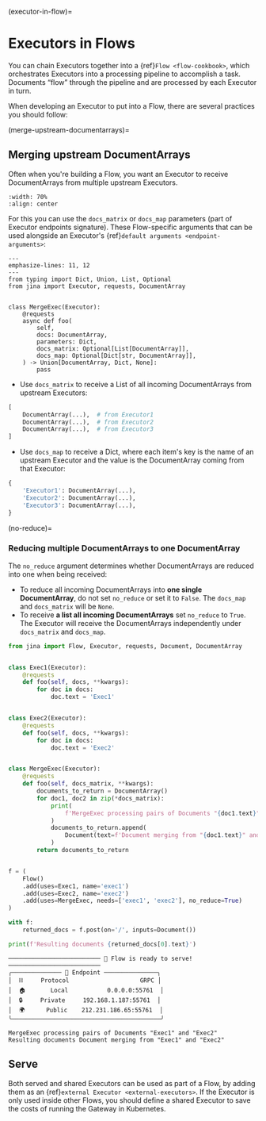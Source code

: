 (executor-in-flow)=
# Executors in Flows

You can chain Executors together into a {ref}`Flow <flow-cookbook>`, which orchestrates Executors into a processing pipeline to accomplish a task. Documents “flow” through the pipeline and are processed by each Executor in turn.

When developing an Executor to put into a Flow, there are several practices you should follow:

(merge-upstream-documentarrays)=
## Merging upstream DocumentArrays

Often when you're building a Flow, you want an Executor to receive DocumentArrays from multiple upstream Executors. 

```{figure} flow-merge-executor.svg
:width: 70%
:align: center
```

For this you can use the `docs_matrix` or `docs_map` parameters (part of Executor endpoints signature). These Flow-specific arguments that can be used alongside an Executor's {ref}`default arguments <endpoint-arguments>`:

```{code-block} python
---
emphasize-lines: 11, 12
---
from typing import Dict, Union, List, Optional
from jina import Executor, requests, DocumentArray


class MergeExec(Executor):
    @requests
    async def foo(
        self,
        docs: DocumentArray,
        parameters: Dict,
        docs_matrix: Optional[List[DocumentArray]],
        docs_map: Optional[Dict[str, DocumentArray]],
    ) -> Union[DocumentArray, Dict, None]:
        pass
```

- Use `docs_matrix` to receive a List of all incoming DocumentArrays from upstream Executors:

```python
[
    DocumentArray(...),  # from Executor1
    DocumentArray(...),  # from Executor2
    DocumentArray(...),  # from Executor3
]
```

- Use `docs_map` to receive a Dict, where each item's key is the name of an upstream Executor and the value is the DocumentArray coming from that Executor:

```python
{
    'Executor1': DocumentArray(...),
    'Executor2': DocumentArray(...),
    'Executor3': DocumentArray(...),
}
```

(no-reduce)=
### Reducing multiple DocumentArrays to one DocumentArray

The `no_reduce` argument determines whether DocumentArrays are reduced into one when being received:

- To reduce all incoming DocumentArrays into **one single DocumentArray**, do not set `no_reduce` or set it to `False`. The `docs_map` and `docs_matrix` will be `None`.
- To receive **a list all incoming DocumentArrays** set `no_reduce` to `True`. The Executor will receive the DocumentArrays independently under `docs_matrix` and `docs_map`.

```python
from jina import Flow, Executor, requests, Document, DocumentArray


class Exec1(Executor):
    @requests
    def foo(self, docs, **kwargs):
        for doc in docs:
            doc.text = 'Exec1'


class Exec2(Executor):
    @requests
    def foo(self, docs, **kwargs):
        for doc in docs:
            doc.text = 'Exec2'


class MergeExec(Executor):
    @requests
    def foo(self, docs_matrix, **kwargs):
        documents_to_return = DocumentArray()
        for doc1, doc2 in zip(*docs_matrix):
            print(
                f'MergeExec processing pairs of Documents "{doc1.text}" and "{doc2.text}"'
            )
            documents_to_return.append(
                Document(text=f'Document merging from "{doc1.text}" and "{doc2.text}"')
            )
        return documents_to_return


f = (
    Flow()
    .add(uses=Exec1, name='exec1')
    .add(uses=Exec2, name='exec2')
    .add(uses=MergeExec, needs=['exec1', 'exec2'], no_reduce=True)
)

with f:
    returned_docs = f.post(on='/', inputs=Document())

print(f'Resulting documents {returned_docs[0].text}')
```


```shell
────────────────────────── 🎉 Flow is ready to serve! ──────────────────────────
╭────────────── 🔗 Endpoint ───────────────╮
│  ⛓     Protocol                    GRPC │
│  🏠       Local           0.0.0.0:55761  │
│  🔒     Private     192.168.1.187:55761  │
│  🌍      Public    212.231.186.65:55761  │
╰──────────────────────────────────────────╯

MergeExec processing pairs of Documents "Exec1" and "Exec2"
Resulting documents Document merging from "Exec1" and "Exec2"
```

## Serve

Both served and shared Executors can be used as part of a Flow, by adding them as an {ref}`external Executor <external-executors>`. If the Executor is only used inside other Flows, you should define a shared Executor to save the costs of running the Gateway in Kubernetes.
